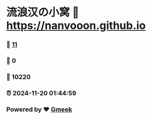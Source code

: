 # 流浪汉の小窝 :link: https://nanvooon.github.io 
### :page_facing_up: [11](https://nanvooon.github.io/tag.html) 
### :speech_balloon: 0 
### :hibiscus: 10220 
### :alarm_clock: 2024-11-20 01:44:59 
### Powered by :heart: [Gmeek](https://github.com/Meekdai/Gmeek)
